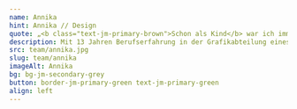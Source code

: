 ```yaml
---
name: Annika
hint: Annika // Design
quote: „<b class="text-jm-primary-brown">Schon als Kind</b> war ich immer <b>fasziniert</b> von farben, formen und mustern und habe es geliebt, <b>neue Dinge zu erschaffen.</b>“
description: Mit 13 Jahren Berufserfahrung in der Grafikabteilung eines Verbands und einer soliden Ausbildung als Gestaltungstechnische Assistentin sowie zur Industriekauffrau bringe ich umfassende Expertise mit. Meine Zuverlässigkeit, Kreativität und empathische Art zeichnen mich aus. Ich werde für meine Sensibilität, Ehrlichkeit und Hilfsbereitschaft geschätzt, die ich sowohl in ihrer Arbeit als auch im persönlichen Umgang zeige. In meiner Freizeit male und „werkel“ ich gerne in meiner Kellerwerkstatt und besuche leidenschaftlich Konzerte, genieße Filme, Gartenarbeit und wertvolle Zeit mit meiner Familie.
src: team/annika.jpg
slug: team/annika
imageAlt: Annika
bg: bg-jm-secondary-grey
button: border-jm-primary-green text-jm-primary-green
align: left
---
```

